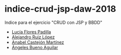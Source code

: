 # indice-crud-jsp-daw-2018
Indice para el ejercicio "CRUD con JSP y BBDD"

* [Lucía Flores Padilla](https://github.com/luciaflores25/CRUD_JSP)
* [Alejandro Ruiz López](https://github.com/AleRui/CRUD_MagoAxarquia)
* [Anabel Castejón Martínez](https://github.com/ancastm/CRUD_LIBROS)
* [Ángeles Bueno Aguilar](https://github.com/angelesbueno/CRUD_JSP)
